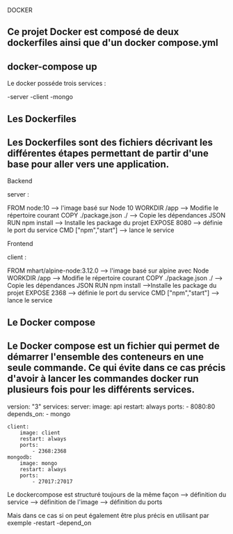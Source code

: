 DOCKER

Ce projet Docker est composé de deux dockerfiles ainsi que d'un docker compose.yml
----------------------------------
docker-compose up
----------------------------------
Le docker posséde trois services :

-server
-client
-mongo

Les Dockerfiles
---------------------------------
Les Dockerfiles sont des fichiers décrivant les différentes étapes permettant de partir d'une base pour aller vers une application.
---------------------------------
Backend

server :

FROM node:10       --> l'image basé sur Node 10
WORKDIR /app       --> Modifie le répertoire courant
COPY ./package.json ./  --> Copie les dépendances JSON
RUN npm install    --> Installe les package du projet
EXPOSE 8080             --> définie le port du service
CMD ["npm","start"]     --> lance le service

Frontend

client :

FROM mhart/alpine-node:3.12.0 --> l'image basé sur alpine avec Node
WORKDIR /app                  --> Modifie le répertoire courant
COPY ./package.json ./        --> Copie les dépendances JSON
RUN npm install               -->Installe les package du projet
EXPOSE 2368                   --> définie le port du service
CMD ["npm","start"]           --> lance le service

Le Docker compose
-------------------------------
Le Docker compose est un fichier qui permet de démarrer l'ensemble des conteneurs en une seule commande. Ce qui évite dans ce cas précis d'avoir à lancer les commandes docker run plusieurs fois pour les différents services.
-------------------------------
version: "3"
services:
    server:
        image: api
        restart: always
        ports: 
            - 8080:80
        depends_on: 
            - mongo
    
    client:
        image: client
        restart: always
        ports:
            - 2368:2368
    mongodb:
        image: mongo
        restart: always
        ports:
            - 27017:27017

Le dockercompose est structuré toujours de la même façon
--> définition du service
--> définition de l'image
--> définition du ports

Mais dans ce cas si on peut également être plus précis en utilisant par exemple
-restart
-depend_on